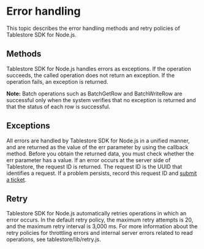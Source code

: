 # Error handling

This topic describes the error handling methods and retry policies of Tablestore SDK for Node.js.

## Methods

Tablestore SDK for Node.js handles errors as exceptions. If the operation succeeds, the called operation does not return an exception. If the operation fails, an exception is returned.

**Note:** Batch operations such as BatchGetRow and BatchWriteRow are successful only when the system verifies that no exception is returned and that the status of each row is successful.

## Exceptions

All errors are handled by Tablestore SDK for Node.js in a unified manner, and are returned as the value of the err parameter by using the callback method. Before you obtain the returned data, you must check whether the err parameter has a value. If an error occurs at the server side of Tablestore, the request ID is returned. The request ID is the UUID that identifies a request. If a problem persists, record this request ID and [submit a ticket](https://workorder-intl.console.aliyun.com/#/ticket/createInd).

## Retry

Tablestore SDK for Node.js automatically retries operations in which an error occurs. In the default retry policy, the maximum retry attempts is 20, and the maximum retry interval is 3,000 ms. For more information about the retry policies for throttling errors and internal server errors related to read operations, see tablestore/lib/retry.js.

